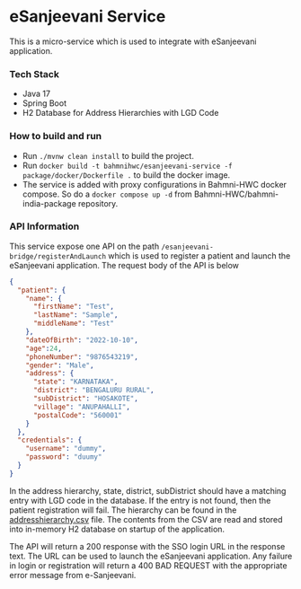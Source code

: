 # eSanjeevani Service
This is a micro-service which is used to integrate with eSanjeevani application.

### Tech Stack
- Java 17
- Spring Boot
- H2 Database for Address Hierarchies with LGD Code

### How to build and run
- Run `./mvnw clean install` to build the project.
- Run `docker build -t bahmnihwc/esanjeevani-service -f package/docker/Dockerfile .` to build the docker image.
- The service is added with proxy configurations in Bahmni-HWC docker compose. So do a `docker compose up -d` from Bahmni-HWC/bahmni-india-package repository.

### API Information
This service expose one API on the path `/esanjeevani-bridge/registerAndLaunch` which is used to register a patient and launch the eSanjeevani application. The request body of the API is below
```json
{
  "patient": {
    "name": {
      "firstName": "Test",
      "lastName": "Sample",
      "middleName": "Test"
    },
    "dateOfBirth": "2022-10-10",
    "age":24,
    "phoneNumber": "9876543219",
    "gender": "Male",
    "address": {
      "state": "KARNATAKA",
      "district": "BENGALURU RURAL",
      "subDistrict": "HOSAKOTE",
      "village": "ANUPAHALLI",
      "postalCode": "560001"
    }
  },
  "credentials": {
    "username": "dummy",
    "password": "duumy"
  }
}
```
In the address hierarchy, state, district, subDistrict should have a matching entry with LGD code in the database. If the entry is not found, then the patient registration will fail. The hierarchy can be found in the [addresshierarchy.csv](./src/main/resources/addresshierarchy.csv) file. The contents from the CSV are read and stored into in-memory H2 database on startup of the application.

The API will return a 200 response with the SSO login URL in the response text. The URL can be used to launch the eSanjeevani application. Any failure in login or registration will return a 400 BAD REQUEST with the appropriate error message from e-Sanjeevani. 
